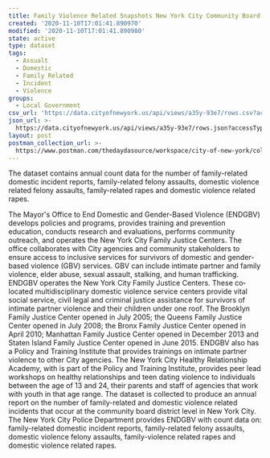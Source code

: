 ```yaml
---
title: Family Violence Related Snapshots New York City Community Board Districts
created: '2020-11-10T17:01:41.890970'
modified: '2020-11-10T17:01:41.890980'
state: active
type: dataset
tags:
  - Assualt
  - Domestic
  - Family Related
  - Incident
  - Violence
groups:
  - Local Government
csv_url: 'https://data.cityofnewyork.us/api/views/a35y-93e7/rows.csv?accessType=DOWNLOAD'
json_url: >-
  https://data.cityofnewyork.us/api/views/a35y-93e7/rows.json?accessType=DOWNLOAD
layout: post
postman_collection_url: >-
  https://www.postman.com/thedaydasource/workspace/city-of-new-york/collection/15909983-ed45cc6c-84a9-404b-a17b-1927ce85b130
---
```

The dataset contains annual count data for the number of family-related domestic incident reports, family-related felony assaults, domestic violence related felony assaults, family-related rapes and domestic violence related rapes.
</p>
The Mayor's Office to End Domestic and Gender-Based Violence (ENDGBV) develops policies and programs, provides training and prevention education, conducts research and evaluations, performs community outreach, and operates the New York City Family Justice Centers. The office collaborates with City agencies and community stakeholders to ensure access to inclusive services for survivors of domestic and gender-based violence (GBV) services. GBV can include intimate partner and family violence, elder abuse, sexual assault, stalking, and human trafficking. ENDGBV operates the New York City Family Justice Centers. These co‐located multidisciplinary domestic violence service centers provide vital social service, civil legal and criminal justice assistance for survivors of intimate partner violence and their children under one roof. The Brooklyn Family Justice Center opened in July 2005; the Queens Family Justice Center opened in July 2008; the Bronx Family Justice Center opened in April 2010; Manhattan Family Justice Center opened in December 2013 and Staten Island Family Justice Center opened in June 2015. ENDGBV also has a Policy and Training Institute that provides trainings on intimate partner violence to other City agencies. The New York City Healthy Relationship Academy, with is part of the Policy and Training Institute, provides peer lead workshops on healthy relationships and teen dating violence to individuals between the age of 13 and 24, their parents and staff of agencies that work with youth in that age range. The dataset is collected to produce an annual report on the number of family-related and domestic violence related incidents that occur at the community board district level in New York City. The New York City Police Department provides ENDGBV with count data on: family-related domestic incident reports, family-related felony assaults, domestic violence felony assaults, family-violence related rapes and domestic violence related rapes.
